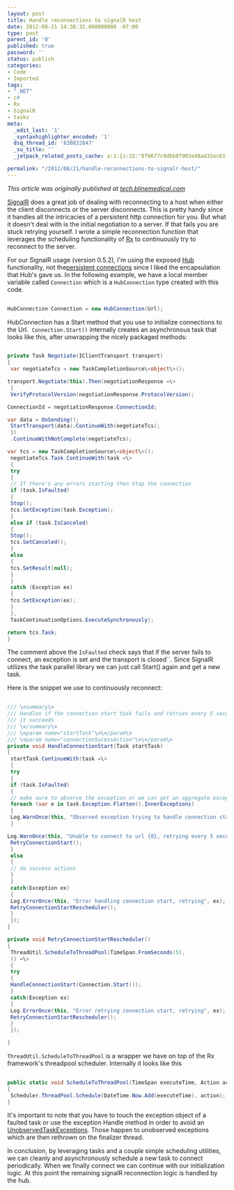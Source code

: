 ```yaml
---
layout: post
title: Handle reconnections to signalR host
date: 2012-08-21 14:38:32.000000000 -07:00
type: post
parent_id: '0'
published: true
password: ''
status: publish
categories:
- Code
- Imported
tags:
- ".NET"
- c#
- Rx
- SignalR
- tasks
meta:
  _edit_last: '1'
  _syntaxhighlighter_encoded: '1'
  dsq_thread_id: '830832847'
  _su_title: ''
  _jetpack_related_posts_cache: a:1:{s:32:"8f6677c9d6b0f903e98ad32ec61f8deb";a:2:{s:7:"expires";i:1561163778;s:7:"payload";a:3:{i:0;a:1:{s:2:"id";i:289;}i:1;a:1:{s:2:"id";i:2365;}i:2;a:1:{s:2:"id";i:4091;}}}}

permalink: "/2012/08/21/handle-reconnections-to-signalr-host/"
---
```

_This article was originally published at [tech.blinemedical.com](http://tech.blinemedical.com/handle-reconnections-to-signalr-host/)_

[SignalR](https://github.com/SignalR/SignalR/) does a great job of dealing with reconnecting to a host when either the client disconnects or the server disconnects. This is pretty handy since it handles all the intricacies of a persistent http connection for you. But what it doesn't deal with is the initial negotiation to a server. If that fails you are stuck retrying yourself. I wrote a simple reconnection function that leverages the scheduling functionality of [Rx](http://msdn.microsoft.com/en-us/data/gg577609.aspx) to continuously try to reconnect to the server.

For our SignalR usage (version 0.5.2), I'm using the exposed [Hub](https://github.com/SignalR/SignalR/wiki/QuickStart-Hubs) functionality, not the[persistent connections](https://github.com/SignalR/SignalR/wiki/QuickStart-Persistent-Connections) since I liked the encapsulation that Hub's gave us. In the following example, we have a local member variable called `Connection` which is a `HubConnection` type created with this code.

```csharp
  
HubConnection Connection = new HubConnection(Url);  

```

HubConnection has a Start method that you use to initialize connections to the Url.&nbsp; `Connection.Start()` internally creates an asynchronous task that looks like this, after unwrapping the nicely packaged methods:

```csharp
  
private Task Negotiate(IClientTransport transport)  
{  
 var negotiateTcs = new TaskCompletionSource\<object\>();

transport.Negotiate(this).Then(negotiationResponse =\>  
 {  
 VerifyProtocolVersion(negotiationResponse.ProtocolVersion);

ConnectionId = negotiationResponse.ConnectionId;

var data = OnSending();  
 StartTransport(data).ContinueWith(negotiateTcs);  
 })  
 .ContinueWithNotComplete(negotiateTcs);

var tcs = new TaskCompletionSource\<object\>();  
 negotiateTcs.Task.ContinueWith(task =\>  
 {  
 try  
 {  
 // If there's any errors starting then Stop the connection  
 if (task.IsFaulted)  
 {  
 Stop();  
 tcs.SetException(task.Exception);  
 }  
 else if (task.IsCanceled)  
 {  
 Stop();  
 tcs.SetCanceled();  
 }  
 else  
 {  
 tcs.SetResult(null);  
 }  
 }  
 catch (Exception ex)  
 {  
 tcs.SetException(ex);  
 }  
 },  
 TaskContinuationOptions.ExecuteSynchronously);

return tcs.Task;  
}  

```

The comment above the `IsFaulted` check says that if the server fails to connect, an exception is set and the transport is closed``. Since SignalR utilizes the task parallel library we can just call Start() again and get a new task.

Here is the snippet we use to continuously reconnect:

```csharp
  
/// \<summary\>  
/// Handles if the connection start task fails and retries every 5 seconds until  
/// it succeeds  
/// \</summary\>  
/// \<param name="startTask"\>\</param\>  
/// \<param name="connectionSucessAction"\>\</param\>  
private void HandleConnectionStart(Task startTask)  
{  
 startTask.ContinueWith(task =\>  
 {  
 try  
 {  
 if (task.IsFaulted)  
 {  
 // make sure to observe the exception or we can get an aggregate exception  
 foreach (var e in task.Exception.Flatten().InnerExceptions)  
 {  
 Log.WarnOnce(this, "Observed exception trying to handle connection start: " + e.Message);  
 }

Log.WarnOnce(this, "Unable to connect to url {0}, retrying every 5 seconds", Url);  
 RetryConnectionStart();  
 }  
 else  
 {  
 // do success actions  
 }  
 }  
 catch(Exception ex)  
 {  
 Log.ErrorOnce(this, "Error handling connection start, retrying", ex);  
 RetryConnectionStartRescheduler();  
 }  
 });  
}

private void RetryConnectionStartRescheduler()  
{  
 ThreadUtil.ScheduleToThreadPool(TimeSpan.FromSeconds(5),  
 () =\>  
 {  
 try  
 {  
 HandleConnectionStart(Connection.Start());  
 }  
 catch(Exception ex)  
 {  
 Log.ErrorOnce(this, "Error retrying connection start, retrying", ex);  
 RetryConnectionStartRescheduler();  
 }  
 });

}  

```

`ThreadUtil.ScheduleToThreadPool` is a wrapper we have on top of the Rx framework's threadpool scheduler. Internally it looks like this

```csharp
  
public static void ScheduleToThreadPool(TimeSpan executeTime, Action action)  
{  
 Scheduler.ThreadPool.Schedule(DateTime.Now.Add(executeTime), action);  
}  

```

It's important to note that you have to touch the exception object of a faulted task or use the exception Handle method in order to avoid an [UnobservedTaskExceptions](http://msdn.microsoft.com/en-us/library/dd997415.aspx). Those happen to unobserved exceptions which are then rethrown on the finalizer thread.

In conclusion, by leveraging tasks and a couple simple scheduling utilities, we can cleanly and asynchronously schedule a new task to connect periodically. When we finally connect we can continue with our initialization logic. At this point the remaining signalR reconnection logic is handled by the hub.

